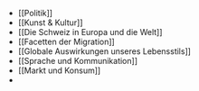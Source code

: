 - [[Politik]]
- [[Kunst & Kultur]]
- [[Die Schweiz in Europa und die Welt]]
- [[Facetten der Migration]]
- [[Globale Auswirkungen unseres Lebensstils]]
- [[Sprache und Kommunikation]]
- [[Markt und Konsum]]
-